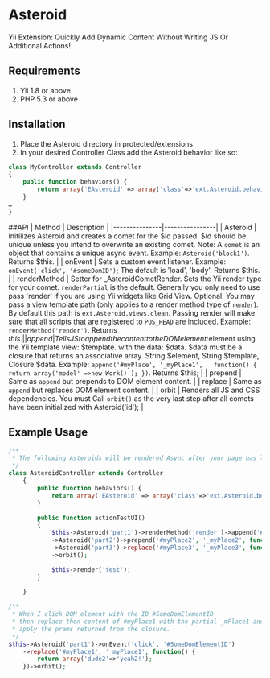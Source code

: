 Asteroid
========

Yii Extension: Quickly Add Dynamic Content Without Writing JS Or Additional Actions!

## Requirements
1. Yii 1.8 or above
2. PHP 5.3 or above

## Installation
1. Place the Asteroid directory in protected/extensions
2. In your desired Controller Class add the Asteroid behavior like so:

```php
class MyController extends Controller
{
	public function behaviors() {
		return array('EAsteroid' => array('class'=>'ext.Asteroid.behaviors.EAsteroid'));
	}
…
}
```

##API
| Method  | Description  |
|---------------|----------------|
| Asteroid    |   Initilizes Asteroid and creates a comet for the $id passed. $id should be unique unless you intend to overwrite an existing comet. Note: A `comet` is an object that contains a unique async event. Example: `Asteroid('block1')`. Returns $this.  |
| onEvent    |   Sets a custom event listener. Example: `onEvent('click', '#someDomID')`; The default is 'load', 'body'. Returns $this. |
| renderMethod  | Setter for _AsteroidCometRender. Sets the Yii render type for your comet. `renderPartial` is the default. Generally you only need to use pass 'render' if you are using Yii widgets like Grid View. Optional: You may pass a view template path (only applies to a render method type of `render`). By default this path is `ext.Asteroid.views.clean`. Passing render will make sure that all scripts that are registered to `POS_HEAD` are included. Example: `renderMethod('render')`. Returns $this. |
| append  | Tells JS to append the content to the DOM element :$element using the Yii template view: $template. with the data: $data. $data must be a closure that returns an associative array. String $element, String $template, Closure $data. Example: `append('#myPlace', '_myPlace1',   function() { return array('model' =>new Work() ); })`. Returns $this; |
| prepend  | Same as `append` but prepends to DOM element content.  |
| replace  | Same as `append` but replaces DOM element content.  |
| orbit  | Renders all JS and CSS dependencies. You must Call `orbit()` as the very last step after all comets have been initialized with Asteroid('id');  |

## Example Usage
```php
/**
 * The following Asteroids will be rendered Async after your page has loaded.
 */
class AsteroidController extends Controller
	{
		public function behaviors() {
			return array('EAsteroid' => array('class'=>'ext.Asteroid.behaviors.EAsteroid'));
		}

		public function actionTestUI()
		{
			$this->Asteroid('part1')->renderMethod('render')->append('#myPlace', '_myPlace1',   function() { return array('model' =>new Work() ); } )
			->Asteroid('part2')->prepend('#myPlace2', '_myPlace2', function() { return array('dude2'=>'yeah2!'); } )
			->Asteroid('part3')->replace('#myPlace3', '_myPlace3', function() { return array('dude3'=>'yeah3!'); } )
			->orbit();

			$this->render('test');
		}	
		
	}
```

```php
/** 
 * When I click DOM element with the ID #SomeDomElementID 
 * then replace then content of #myPlace1 with the partial _mPlace1 and 
 * apply the prams returned from the closure.
 */
$this->Asteroid('part1')->onEvent('click', '#SomeDomElementID')	
	->replace('#myPlace1', '_myPlace1', function() { 
		return array('dude2'=>'yeah2!'); 
	})->orbit();
```
					